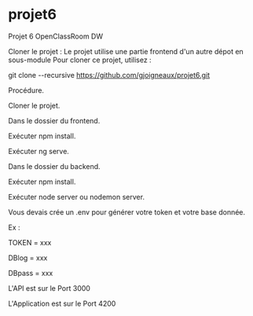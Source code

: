 # projet6
Projet 6 OpenClassRoom DW

Cloner le projet :
Le projet utilise une partie frontend d'un autre dépot en sous-module Pour cloner ce projet, utilisez :

git clone --recursive https://github.com/gjoigneaux/projet6.git

Procédure.

Cloner le projet.

Dans le dossier du frontend.

Exécuter npm install.

Exécuter ng serve.

Dans le dossier du backend.

Exécuter npm install.

Exécuter node server ou nodemon server.

Vous devais crée un .env pour générer votre token et votre base donnée.

Ex : 

TOKEN = xxx

DBlog = xxx

DBpass = xxx

L'API est sur le Port 3000

L'Application est sur le Port 4200